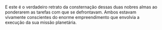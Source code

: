 ﻿E este é o verdadeiro retrato da consternação dessas duas nobres almas ao ponderarem as tarefas com que se defrontavam. Ambos estavam vivamente conscientes do enorme empreendimento que envolvia a execução da sua missão planetária.